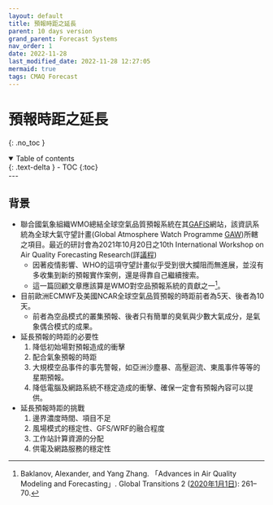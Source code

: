 ```yaml
---
layout: default
title: 預報時距之延長
parent: 10 days version
grand_parent: Forecast Systems
nav_order: 1
date: 2022-11-28
last_modified_date: 2022-11-28 12:27:05
mermaid: true
tags: CMAQ Forecast
---
```


# 預報時距之延長

{: .no_toc }

<details open markdown="block">
  <summary>
    Table of contents
  </summary>
  {: .text-delta }
- TOC
{:toc}
</details>
---

## 背景

- 聯合國氣象組織WMO總結全球空氣品質預報系統在其[GAFIS][GAFIS]網站，該資訊系統為全球大氣守望計畫(Global Atmosphere Watch Programme [GAW][GAW])所轄之項目。最近的研討會為2021年10月20日之10th International Workshop on Air Quality Forecasting Research(詳[議程](https://congresos.cuaieed.unam.mx/event/5/attachments/2/25/IWAQFR10_AGENDA%20%2810-16-21%29.pdf))
  - 因著疫情影響、WHO的這項守望計畫似乎受到很大攔阻而無進展，並沒有多收集到新的預報實作案例，還是得靠自己繼續搜索。
  - 這一篇回顧文章應該算是WMO對空品預報系統的貢獻之一[^1]。
- 目前歐洲ECMWF及美國NCAR全球空氣品質預報的時距前者為5天、後者為10天。
  - 前者為空品模式的叢集預報、後者只有簡單的臭氧與少數大氣成分，是氣象偶合模式的成果。
- 延長預報的時距的必要性
  1. 降低初始場對預報造成的衝擊
  2. 配合氣象預報的時距
  3. 大規模空品事件的事先警報，如亞洲沙塵暴、高壓迴流、東風事件等等的星期預報。
  4. 降低電腦及網路系統不穩定造成的衝擊、確保一定會有預報內容可以提供。
- 延長預報時距的挑戰
  1. 邊界濃度時間、項目不足
  2. 風場模式的穩定性、GFS/WRF的融合程度
  3. 工作站計算資源的分配
  4. 供電及網路服務的穩定性

[^1]: Baklanov, Alexander, and Yang Zhang. 「Advances in Air Quality Modeling and Forecasting」. Global Transitions 2 ([2020年1月1日](https://doi.org/10.1016/j.glt.2020.11.001)): 261–70.


[GAFIS]: <https://community.wmo.int/activity-areas/gaw/science-for-services/gafis> "Global Air Quality Forecasting and Information System (GAFIS)"
[GAW]: <https://community.wmo.int/activity-areas/gaw> "Global Atmosphere Watch Programme (GAW)"
